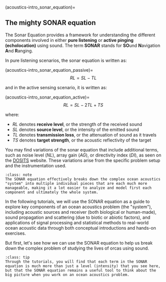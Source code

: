 (acoustics-intro_sonar_equation)=
## The mighty SONAR equation

The Sonar Equation provides a framework for understanding the different components involved in either **pure listening** or **active pinging (echolocation)** using sound. The term **SONAR** stands for **SO**und **N**avigation **A**nd **R**anging.

In pure listening scenarios, the sonar equation is written as:

(acoustics-intro_sonar_equation_passive)=
$$
RL = SL - TL
$$

and in the active sensing scenario, it is written as:

(acoustics-intro_sonar_equation_active)=
$$
RL = SL - 2TL + TS
$$

where:
- $RL$ denotes **receive level**, or the strength of the received sound
- $SL$ denotes **source level**, or the intensity of the emitted sound
- $TL$ denotes **transmission loss**, or the attenuation of sound as it travels
- $TS$ denotes **target strength**, or the acoustic reflectivity of the target

You may find variations of the sonar equation that include additional terms, such as noise level ($NL$), array gain ($AG$), or directivity index ($DI$), as seen on the [DOSITS](https://dosits.org/science/advanced-topics/sonar-equation/) website. These variations arise from the specific problem setup and the instrumentation used.


```{Note}
:class: note
The SONAR equation effectively breaks down the complex ocean acoustics "system" into multiple individual pieces that are each much more manageable, making it a lot easier to analyze and model first each component and ultimately the whole system.
```


In the following tutorials, we will use the SONAR equation as a guide to explore key components of an ocean acoustics problem (the "system"), including acoustic sources and receiver (both biological or human-made), sound propagation and scattering (due to biotic or abiotic factors), and applications of signal processing and statistical methods to real-world ocean acoustic data through both conceptual introductions and hands-on exercises.

But first, let's see how we can use the SONAR equation to help us break down the complex problem of studying the lives of orcas using sound.


```{Tip}
:class: tip
Through the tutorials, you will find that each term in the SONAR equation is much more than just a level (intensity) that you see here, but that the SONAR equation remains a useful tool to think about the big picture when you work on an ocean acoustics problem.
```

